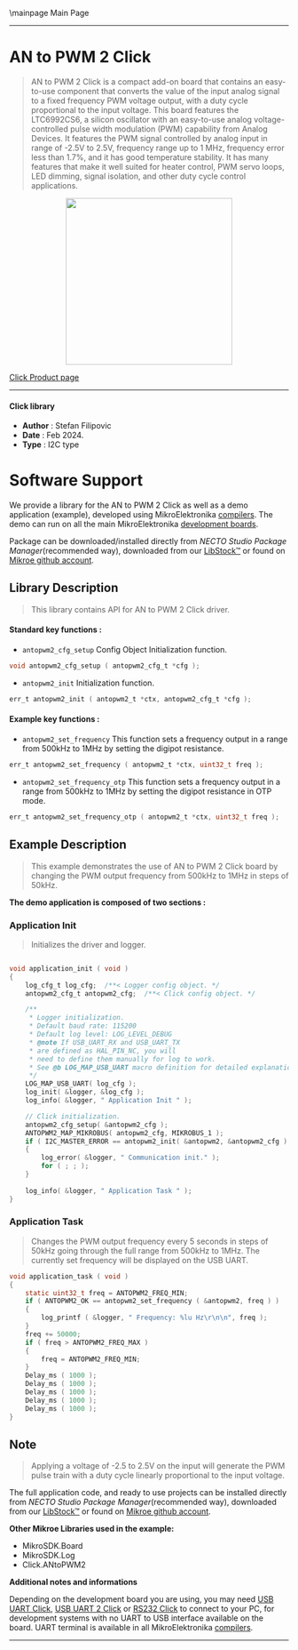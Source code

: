 \mainpage Main Page

---
# AN to PWM 2 Click

> AN to PWM 2 Click is a compact add-on board that contains an easy-to-use component that converts the value of the input analog signal to a fixed frequency PWM voltage output, with a duty cycle proportional to the input voltage. This board features the LTC6992CS6, a silicon oscillator with an easy-to-use analog voltage-controlled pulse width modulation (PWM) capability from Analog Devices. It features the PWM signal controlled by analog input in range of -2.5V to 2.5V, frequency range up to 1 MHz, frequency error less than 1.7%, and it has good temperature stability. It has many features that make it well suited for heater control, PWM servo loops, LED dimming, signal isolation, and other duty cycle control applications.

<p align="center">
  <img src="https://download.mikroe.com/images/click_for_ide/antopwm2_click.png" height=300px>
</p>

[Click Product page](https://www.mikroe.com/an-to-pwm-2-click)

---


#### Click library

- **Author**        : Stefan Filipovic
- **Date**          : Feb 2024.
- **Type**          : I2C type


# Software Support

We provide a library for the AN to PWM 2 Click
as well as a demo application (example), developed using MikroElektronika
[compilers](https://www.mikroe.com/necto-studio).
The demo can run on all the main MikroElektronika [development boards](https://www.mikroe.com/development-boards).

Package can be downloaded/installed directly from *NECTO Studio Package Manager*(recommended way), downloaded from our [LibStock&trade;](https://libstock.mikroe.com) or found on [Mikroe github account](https://github.com/MikroElektronika/mikrosdk_click_v2/tree/master/clicks).

## Library Description

> This library contains API for AN to PWM 2 Click driver.

#### Standard key functions :

- `antopwm2_cfg_setup` Config Object Initialization function.
```c
void antopwm2_cfg_setup ( antopwm2_cfg_t *cfg );
```

- `antopwm2_init` Initialization function.
```c
err_t antopwm2_init ( antopwm2_t *ctx, antopwm2_cfg_t *cfg );
```

#### Example key functions :

- `antopwm2_set_frequency` This function sets a frequency output in a range from 500kHz to 1MHz by setting the digipot resistance.
```c
err_t antopwm2_set_frequency ( antopwm2_t *ctx, uint32_t freq );
```

- `antopwm2_set_frequency_otp` This function sets a frequency output in a range from 500kHz to 1MHz by setting the digipot resistance in OTP mode.
```c
err_t antopwm2_set_frequency_otp ( antopwm2_t *ctx, uint32_t freq );
```

## Example Description

> This example demonstrates the use of AN to PWM 2 Click board by changing the PWM output frequency from 500kHz to 1MHz in steps of 50kHz.

**The demo application is composed of two sections :**

### Application Init

> Initializes the driver and logger.

```c

void application_init ( void )
{
    log_cfg_t log_cfg;  /**< Logger config object. */
    antopwm2_cfg_t antopwm2_cfg;  /**< Click config object. */

    /** 
     * Logger initialization.
     * Default baud rate: 115200
     * Default log level: LOG_LEVEL_DEBUG
     * @note If USB_UART_RX and USB_UART_TX 
     * are defined as HAL_PIN_NC, you will 
     * need to define them manually for log to work. 
     * See @b LOG_MAP_USB_UART macro definition for detailed explanation.
     */
    LOG_MAP_USB_UART( log_cfg );
    log_init( &logger, &log_cfg );
    log_info( &logger, " Application Init " );

    // Click initialization.
    antopwm2_cfg_setup( &antopwm2_cfg );
    ANTOPWM2_MAP_MIKROBUS( antopwm2_cfg, MIKROBUS_1 );
    if ( I2C_MASTER_ERROR == antopwm2_init( &antopwm2, &antopwm2_cfg ) ) 
    {
        log_error( &logger, " Communication init." );
        for ( ; ; );
    }
    
    log_info( &logger, " Application Task " );
}

```

### Application Task

> Changes the PWM output frequency every 5 seconds in steps of 50kHz going through the full range from 500kHz to 1MHz. The currently set frequency will be displayed on the USB UART.

```c
void application_task ( void )
{
    static uint32_t freq = ANTOPWM2_FREQ_MIN;
    if ( ANTOPWM2_OK == antopwm2_set_frequency ( &antopwm2, freq ) )
    {
        log_printf ( &logger, " Frequency: %lu Hz\r\n\n", freq );
    }
    freq += 50000;
    if ( freq > ANTOPWM2_FREQ_MAX )
    {
        freq = ANTOPWM2_FREQ_MIN;
    }
    Delay_ms ( 1000 );
    Delay_ms ( 1000 );
    Delay_ms ( 1000 );
    Delay_ms ( 1000 );
    Delay_ms ( 1000 );
}
```

## Note

> Applying a voltage of -2.5 to 2.5V on the input will generate the PWM pulse train with a duty cycle linearly proportional to the input voltage.

The full application code, and ready to use projects can be installed directly from *NECTO Studio Package Manager*(recommended way), downloaded from our [LibStock&trade;](https://libstock.mikroe.com) or found on [Mikroe github account](https://github.com/MikroElektronika/mikrosdk_click_v2/tree/master/clicks).

**Other Mikroe Libraries used in the example:**

- MikroSDK.Board
- MikroSDK.Log
- Click.ANtoPWM2

**Additional notes and informations**

Depending on the development board you are using, you may need
[USB UART Click](https://www.mikroe.com/usb-uart-click),
[USB UART 2 Click](https://www.mikroe.com/usb-uart-2-click) or
[RS232 Click](https://www.mikroe.com/rs232-click) to connect to your PC, for
development systems with no UART to USB interface available on the board. UART
terminal is available in all MikroElektronika
[compilers](https://shop.mikroe.com/compilers).

---
